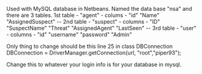  
 Used with MySQL database in Netbeans. Named the data base "nsa" and there are 3 tables. 1st table - "agent" - colums - "id" "Name" "AssignedSuspect" -- 2nd table - "suspect" - columns - "ID" "SuspectName" "Threat" "AssignedAgent" "LastSeen" -- 3rd table - "user" - columns - "id" "username" "password" "Admin"
 
 
 Only thing to change should be this line 25 in class DBConnection
 DBConnection = DriverManager.getConnection(url, "root","piper93");
 
 Change this to whatever your login info is for your database in mysql.
